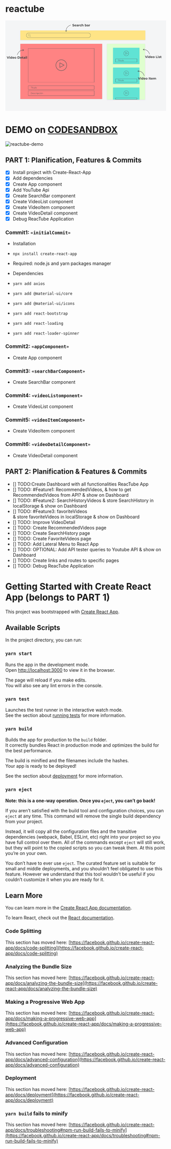 # reactube 

![reactube-DESIGN](https://github.com/dianavile/reactube/blob/development/src/assets/reactube.png)

# DEMO on [CODESANDBOX]()
![reactube-demo]()

## PART 1: Planification, Features & Commits
- [X] Install project with Create-React-App
- [X] Add dependencies 
- [X] Create App component
- [X] Add YouTube Api  
- [X] Create SearchBar component
- [X] Create VideoList component
- [X] Create VideoItem component
- [X] Create VideoDetail component
- [X] Debug ReacTube Application

### Commit1: `«initialCommit»`
- Installation
-  ```npx install create-react-app```
- Required: node.js and yarn packages manager

- Dependencies 
-  ```yarn add axios```
-  ```yarn add @material-ui/core```
-  ```yarn add @material-ui/icons```
-  ```yarn add react-bootstrap```
-  ```yarn add react-loading```
-  ```yarn add react-loader-spinner```

### Commit2: `«appComponent»`
- Create App component

### Commit3: `«searchBarComponent»`
- Create SearchBar component

### Commit4: `«videoListomponent»`
- Create VideoList component

### Commit5: `«videoItemComponent»`
- Create VideoItem component

### Commit6:  `«videoDetailComponent»`
- Create VideoDetail component 

## PART 2: Planification & Features & Commits
- [] TODO:Create Dashboard with all functionalities ReacTube App
- [] TODO: #Feature1: RecommendedVideos, 
        & how to get RecommendedVideos from API? 
        & show on Dashboard
- [] TODO: #Feature2: SearchHistoryVideos
        & store SearchHistory in localStorage
        & show on Dashboard
- [] TODO: #Feature3: favoriteVideos  
        & store favoriteVideos in localStorage
        & show on Dashboard
- [] TODO: Improve VideoDetail
- [] TODO: Create RecommendedVideos page 
- [] TODO: Create SearchHistory page 
- [] TODO: Create FavoriteVideos page 
- [] TODO: Add Lateral Menu to React App  
- [] TODO: OPTIONAL: Add API tester queries to Youtube API 
      & show on Dashboard
- [] TODO: Create links and routes to specific pages 
- [] TODO: Debug ReacTube Application

# Getting Started with Create React App (belongs to PART 1)

This project was bootstrapped with [Create React App](https://github.com/facebook/create-react-app).

## Available Scripts

In the project directory, you can run:

### `yarn start`

Runs the app in the development mode.\
Open [http://localhost:3000](http://localhost:3000) to view it in the browser.

The page will reload if you make edits.\
You will also see any lint errors in the console.

### `yarn test`

Launches the test runner in the interactive watch mode.\
See the section about [running tests](https://facebook.github.io/create-react-app/docs/running-tests) for more information.

### `yarn build`

Builds the app for production to the `build` folder.\
It correctly bundles React in production mode and optimizes the build for the best performance.

The build is minified and the filenames include the hashes.\
Your app is ready to be deployed!

See the section about [deployment](https://facebook.github.io/create-react-app/docs/deployment) for more information.

### `yarn eject`

**Note: this is a one-way operation. Once you `eject`, you can’t go back!**

If you aren’t satisfied with the build tool and configuration choices, you can `eject` at any time. This command will remove the single build dependency from your project.

Instead, it will copy all the configuration files and the transitive dependencies (webpack, Babel, ESLint, etc) right into your project so you have full control over them. All of the commands except `eject` will still work, but they will point to the copied scripts so you can tweak them. At this point you’re on your own.

You don’t have to ever use `eject`. The curated feature set is suitable for small and middle deployments, and you shouldn’t feel obligated to use this feature. However we understand that this tool wouldn’t be useful if you couldn’t customize it when you are ready for it.

## Learn More

You can learn more in the [Create React App documentation](https://facebook.github.io/create-react-app/docs/getting-started).

To learn React, check out the [React documentation](https://reactjs.org/).

### Code Splitting

This section has moved here: [https://facebook.github.io/create-react-app/docs/code-splitting](https://facebook.github.io/create-react-app/docs/code-splitting)

### Analyzing the Bundle Size

This section has moved here: [https://facebook.github.io/create-react-app/docs/analyzing-the-bundle-size](https://facebook.github.io/create-react-app/docs/analyzing-the-bundle-size)

### Making a Progressive Web App

This section has moved here: [https://facebook.github.io/create-react-app/docs/making-a-progressive-web-app](https://facebook.github.io/create-react-app/docs/making-a-progressive-web-app)

### Advanced Configuration

This section has moved here: [https://facebook.github.io/create-react-app/docs/advanced-configuration](https://facebook.github.io/create-react-app/docs/advanced-configuration)

### Deployment

This section has moved here: [https://facebook.github.io/create-react-app/docs/deployment](https://facebook.github.io/create-react-app/docs/deployment)

### `yarn build` fails to minify

This section has moved here: [https://facebook.github.io/create-react-app/docs/troubleshooting#npm-run-build-fails-to-minify](https://facebook.github.io/create-react-app/docs/troubleshooting#npm-run-build-fails-to-minify)
